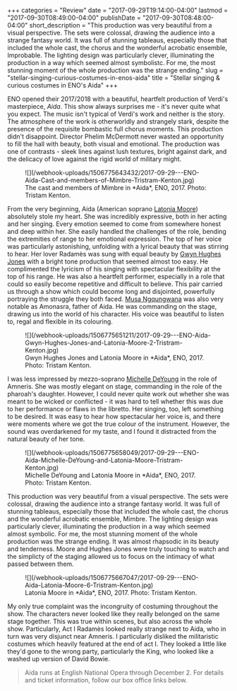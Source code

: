 +++
categories = "Review"
date = "2017-09-29T19:14:00-04:00"
lastmod = "2017-09-30T08:49:00-04:00"
publishDate = "2017-09-30T08:48:00-04:00"
short_description = "This production was very beautiful from a visual perspective. The sets were colossal, drawing the audience into a strange fantasy world. It was full of stunning tableaus, especially those that included the whole cast, the chorus and the wonderful acrobatic ensemble, Improbable. The lighting design was particularly clever, illuminating the production in a way which seemed almost symbolistc. For me, the most stunning moment of the whole production was the strange ending."
slug = "stellar-singing-curious-costumes-in-enos-aida"
title = "Stellar singing &amp; curious costumes in ENO&#039;s Aida"
+++

ENO opened their 2017/2018 with a beautiful, heartfelt production of Verdi's masterpiece, *Aida*. This show always surprises me - it's never quite what you expect. The music isn't typical of Verdi's work and neither is the story. The atmosphere of the work is otherworldly and strangely stark, despite the presence of the requisite bombastic full chorus moments. This production didn't disappoint. Director Phelim McDermott never wasted an opportunity to fill the hall with beauty, both visual and emotional. The production was one of contrasts - sleek lines against lush textures, bright against dark, and the delicacy of love against the rigid world of military might.

<figure data-type="image">
![](/webhook-uploads/1506775643432/2017-09-29---ENO-Aida-Cast-and-members-of-Mimbre-Tristram-Kenton.jpg)
<figcaption>The cast and members of Mimbre in *Aida*, ENO, 2017. Photo: Tristam Kenton.</figcaption>
</figure>

From the very beginning, Aida (American soprano [Latonia Moore](/scene/people/latonia-moore/)) absolutely stole my heart. She was incredibly expressive, both in her acting and her singing. Every emotion seemed to come from somewhere honest and deep within her. She easily handled the challenges of the role, bending the extremities of range to her emotional expression. The top of her voice was particularly astonishing, unfolding with a lyrical beauty that was stirring to hear. Her lover Radamès was sung with equal beauty by [Gwyn Hughes Jones](/scene/people/gwyn-hughes-jones/) with a bright tone production that seemed almost too easy. He complimented the lyricism of his singing with spectacular flexibility at the top of his range. He was also a heartfelt performer, especially in a role that could so easily become repetitive and difficult to believe. This pair carried us through a show which could become long and disjointed, powerfully portraying the struggle they both faced. [Musa Ngqungwana](/spotlight-on-musa-ngqungwana/) was also very notable as Amonasra, father of Aida. He was commanding on the stage, drawing us into the world of his character. His voice was beautiful to listen to, regal and flexible in its colouring.

<figure data-type="image">
![](/webhook-uploads/1506775651211/2017-09-29---ENO-Aida-Gwyn-Hughes-Jones-and-Latonia-Moore-2-Tristram-Kenton.jpg)
<figcaption>Gwyn Hughes Jones and Latonia Moore in *Aida*, ENO, 2017. Photo: Tristam Kenton.</figcaption>
</figure>

I was less impressed by mezzo-soprano [Michelle DeYoung](/scene/people/michelle-deyoung/) in the role of Amneris. She was mostly elegant on stage, commanding in the role of the pharoah's daughter. However, I could never quite work out whether she was meant to be wicked or conflicted - it was hard to tell whether this was due to her performance or flaws in the libretto. Her singing, too, left something to be desired. It was easy to hear how spectacular her voice is, and there were moments where we got the true colour of the instrument. However, the sound was overdarkened for my taste, and I found it distracted from the natural beauty of her tone.

<figure data-type="image">
![](/webhook-uploads/1506775658049/2017-09-29---ENO-Aida-Michelle-DeYoung-and-Latonia-Moore-Tristram-Kenton.jpg)
<figcaption>Michelle DeYoung and Latonia Moore in *Aida*, ENO, 2017. Photo: Tristam Kenton.</figcaption>
</figure>

This production was very beautiful from a visual perspective. The sets were colossal, drawing the audience into a strange fantasy world. It was full of stunning tableaus, especially those that included the whole cast, the chorus and the wonderful acrobatic ensemble, Mimbre. The lighting design was particularly clever, illuminating the production in a way which seemed almost symbolic. For me, the most stunning moment of the whole production was the strange ending. It was almost rhapsodic in its beauty and tenderness. Moore and Hughes Jones were truly touching to watch and the simplicty of the staging allowed us to focus on the intimacy of what passed between them.

<figure data-type="image">
![](/webhook-uploads/1506775667047/2017-09-29---ENO-Aida-Latonia-Moore-6-Tristram-Kenton.jpg)
<figcaption>Latonia Moore in *Aida*, ENO, 2017. Photo: Tristam Kenton.</figcaption>
</figure>

My only true complaint was the incongruity of costuming throughout the show. The characters never looked like they really belonged on the same stage together. This was true within scenes, but also across the whole show. Particularly, Act I Radamès looked really strange next to Aida, who in turn was very disjunct near Amneris. I particularly disliked the militaristic costumes which heavily featured at the end of act I. They looked a little like they'd gone to the wrong party, particularly the King, who looked like a washed up version of David Bowie.

>Aida runs at English National Opera through December 2. For details and ticket information, follow our box office links below.
